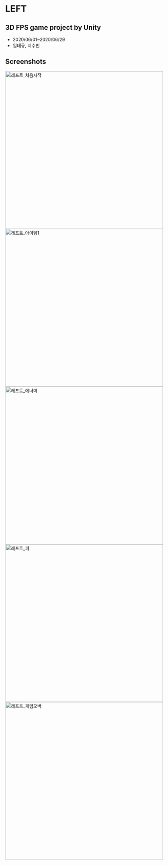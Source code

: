 # LEFT

## 3D FPS game project by Unity
- 2020/06/01~2020/06/29
- 임태규, 지수빈

## Screenshots
<img width="500" alt="레프트_처음시작" src="https://user-images.githubusercontent.com/56349582/150699903-ae4bbb10-f9b5-4522-93d6-be31f2b6cd2b.png">
<img width="500" alt="레프트_아이템1" src="https://user-images.githubusercontent.com/56349582/150699910-3c636831-9b95-4eef-a060-2a99353ccf22.png">
<img width="500" alt="레프트_에너미" src="https://user-images.githubusercontent.com/56349582/150699914-557d66c8-9dd7-4ed0-b15b-314861e32702.png">
<img width="500" alt="레프트_피" src="https://user-images.githubusercontent.com/56349582/150699915-28911ab8-96b5-47e0-ab86-e3421452e250.png">
<img width="500" alt="레프트_게임오버" src="https://user-images.githubusercontent.com/56349582/150699896-5bcd46b1-1a25-48ee-9b7d-eea6ef61fbc3.png">
